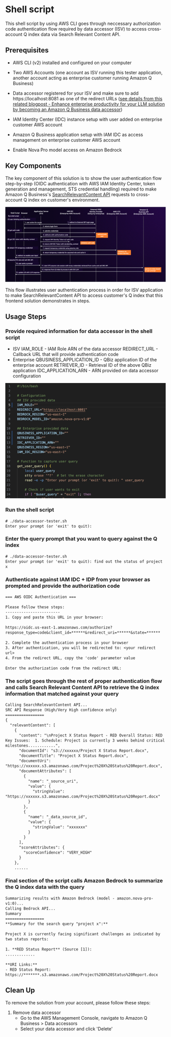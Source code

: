 # Shell script

This shell script by using AWS CLI goes through neccessary authorization code authentication flow required by data accessor (ISV) to access cross-account Q index data via Search Relevant Content API. 

## Prerequisites

- AWS CLI (v2) installed and configured on your computer

- Two AWS Accounts (one account as ISV running this tester application, another account acting as enterprise customer running Amazon Q Business)
- Data accessor registered for your ISV and make sure to add https://localhost:8081 as one of the redirect URLs ([see details from this related blogpost - Enhance enterprise productivity for your LLM solution by becoming an Amazon Q Business data accessor](https://aws.amazon.com/blogs/machine-learning/enhance-enterprise-productivity-for-your-llm-solution-by-becoming-an-amazon-q-business-data-accessor/))
- IAM Identity Center (IDC) instance setup with user added on enterprise customer AWS account
- Amazon Q Business application setup with IAM IDC as access management on enterprise customer AWS account 
- Enable Nova Pro model access on Amazon Bedrock

## Key Components

The key component of this solution is to show the user authentication flow step-by-step (OIDC authentication with AWS IAM Identity Center, token generation and management, STS credential handling) required to make Amazon Q Business's [SearchRelevantContent API](https://docs.aws.amazon.com/amazonq/latest/api-reference/API_SearchRelevantContent.html) requests to cross-account Q index on customer's environment.

![User Authentication Flow](/assets/shell-authentication-flow.png)

This flow illustrates user authentication process in order for ISV application to make SearchRelevantContent API to access customer's Q index that this frontend solution demonstrates in steps.

## Usage Steps

### Provide required information for data accessor in the shell script
- ISV
IAM_ROLE - IAM Role ARN of the data accessor
REDIRECT_URL - Callback URL that will provide authentication code
- Enterprise
QBUSINESS_APPLICATION_ID - QBiz application ID of the enterprise account
RETRIEVER_ID - Retrieval ID of the above QBiz application
IDC_APPLICATION_ARN - ARN provided on data accessor configuration

![Configuration](assets/shell-configuration.png)

### Run the shell script
```
# ./data-accessor-tester.sh
Enter your prompt (or 'exit' to quit):
```

### Enter the query prompt that you want to query against the Q index
```
# ./data-accessor-tester.sh
Enter your prompt (or 'exit' to quit): find out the status of project x
```

### Authenticate against IAM IDC + IDP from your browser as prompted and provide the authorization code


```
=== AWS OIDC Authentication ===

Please follow these steps:
------------------------
1. Copy and paste this URL in your browser:

https://oidc.us-east-1.amazonaws.com/authorize?response_type=code&client_id=******&redirect_uri=******&state=******

2. Complete the authentication process in your browser
3. After authentication, you will be redirected to: <your redirect url>
4. From the redirect URL, copy the 'code' parameter value

Enter the authorization code from the redirect URL:
```

### The script goes through the rest of proper authentication flow and calls Search Relevant Content API to retrieve the Q index information that matched against your query

```
Calling SearchRelevantContent API...
SRC API Response (High/Very High confidence only)
=================
{
  "relevantContent": [
    {
      "content": "\nProject X Status Report - RED Overall Status: RED  Key Issues:  1. Schedule: Project is currently 3 weeks behind critical milestones............",
      "documentId": "s3://xxxxxx/Project X Status Report.docx",
      "documentTitle": "Project X Status Report.docx",
      "documentUri": "https://xxxxxx.s3.amazonaws.com/Project%20X%20Status%20Report.docx",
      "documentAttributes": [
        {
          "name": "_source_uri",
          "value": {
            "stringValue": "https://xxxxxx.s3.amazonaws.com/Project%20X%20Status%20Report.docx"
          }
        },
        {
          "name": "_data_source_id",
          "value": {
            "stringValue": "xxxxxxx"
          }
        }
      ],
      "scoreAttributes": {
        "scoreConfidence": "VERY_HIGH"
      }
    },
    ......
```

### Final section of the script calls Amazon Bedrock to summarize the Q index data with the query 

```
Summarizing results with Amazon Bedrock (model - amazon.nova-pro-v1:0)...
Calling Bedrock API...
Summary
=================
**Summary for the search query "project x":**

Project X is currently facing significant challenges as indicated by two status reports:

1. **RED Status Report** (Source [1]):
.............

**URI Links:**
- RED Status Report: https://*******.s3.amazonaws.com/Project%20X%20Status%20Report.docx
```

## Clean Up

To remove the solution from your account, please follow these steps:

1. Remove data accessor
    - Go to the AWS Management Console, navigate to Amazon Q Business >  Data accessors
    - Select your data accessor and click 'Delete'
